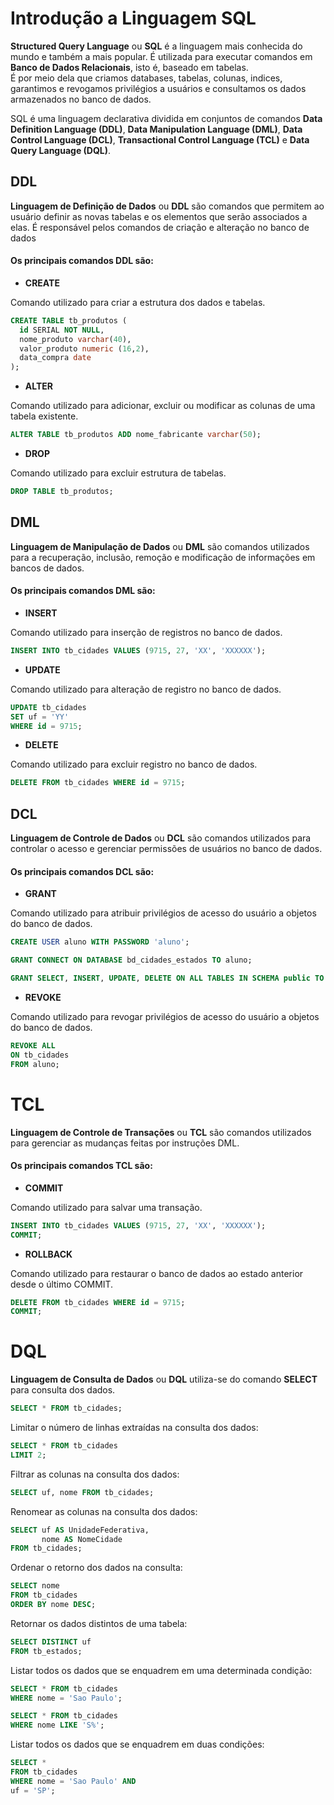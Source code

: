 # Introdução a Linguagem SQL

**Structured Query Language** ou **SQL** é a linguagem mais conhecida do mundo e também a mais popular. É utilizada para executar comandos em **Banco de Dados Relacionais**, isto é, baseado em tabelas.  
É por meio dela que criamos databases, tabelas, colunas, indices, garantimos e revogamos privilégios a usuários e consultamos os dados armazenados no banco de dados.

SQL é uma linguagem declarativa dividida em conjuntos de comandos **Data Definition Language (DDL)**, **Data Manipulation Language (DML)**, **Data Control Language (DCL)**, **Transactional Control Language (TCL)** e **Data Query Language (DQL)**.

## DDL

**Linguagem de Definição de Dados** ou **DDL** são comandos que permitem ao usuário definir as novas tabelas e os elementos que serão associados a elas. É responsável pelos comandos de criação e alteração no banco de dados

#### Os principais comandos DDL são:

+ **CREATE**

Comando utilizado para criar a estrutura dos dados e tabelas.

```sql
CREATE TABLE tb_produtos (
  id SERIAL NOT NULL,
  nome_produto varchar(40),
  valor_produto numeric (16,2),
  data_compra date
);
```

+ **ALTER**

Comando utilizado para adicionar, excluir ou modificar as colunas de uma tabela existente.

```sql
ALTER TABLE tb_produtos ADD nome_fabricante varchar(50);
```

+ **DROP**

Comando utilizado para excluir estrutura de tabelas.

```sql
DROP TABLE tb_produtos;
```

## DML

**Linguagem de Manipulação de Dados** ou **DML** são comandos utilizados para a recuperação, inclusão, remoção e modificação de informações em bancos de dados.

#### Os principais comandos DML são:

+ **INSERT**

Comando utilizado para inserção de registros no banco de dados.

```sql
INSERT INTO tb_cidades VALUES (9715, 27, 'XX', 'XXXXXX');
```

+ **UPDATE**

Comando utilizado para alteração de registro no banco de dados.

```sql
UPDATE tb_cidades
SET uf = 'YY' 
WHERE id = 9715;
```

+ **DELETE**

Comando utilizado para excluir registro no banco de dados.

```sql
DELETE FROM tb_cidades WHERE id = 9715;
```

## DCL

**Linguagem de Controle de Dados** ou **DCL** são comandos utilizados para controlar o acesso e gerenciar permissões de usuários no banco de dados.

#### Os principais comandos DCL são:

+ **GRANT**

Comando utilizado para atribuir privilégios de acesso do usuário a objetos do banco de dados.

```sql
CREATE USER aluno WITH PASSWORD 'aluno';

GRANT CONNECT ON DATABASE bd_cidades_estados TO aluno;

GRANT SELECT, INSERT, UPDATE, DELETE ON ALL TABLES IN SCHEMA public TO aluno;
```

+ **REVOKE**

Comando utilizado para revogar privilégios de acesso do usuário a objetos do banco de dados.

```sql
REVOKE ALL
ON tb_cidades
FROM aluno;
```

# TCL

**Linguagem de Controle de Transações** ou **TCL** são comandos utilizados para gerenciar as mudanças feitas por instruções DML.

#### Os principais comandos TCL são:

+ **COMMIT** 

Comando utilizado para salvar uma transação.

```sql
INSERT INTO tb_cidades VALUES (9715, 27, 'XX', 'XXXXXX');
COMMIT;
```

+ **ROLLBACK** 

Comando utilizado para restaurar o banco de dados ao estado anterior desde o último COMMIT.

```sql
DELETE FROM tb_cidades WHERE id = 9715;
COMMIT;
```

# DQL

**Linguagem de Consulta de Dados** ou **DQL** utiliza-se do comando **SELECT** para consulta dos dados.

```sql
SELECT * FROM tb_cidades;
```

Limitar o número de linhas extraídas na consulta dos dados:

```sql
SELECT * FROM tb_cidades
LIMIT 2;
```

Filtrar as colunas na consulta dos dados:

```sql
SELECT uf, nome FROM tb_cidades;
```

Renomear as colunas na consulta dos dados:

```sql
SELECT uf AS UnidadeFederativa,
       nome AS NomeCidade
FROM tb_cidades;
```

Ordenar o retorno dos dados na consulta:

```sql
SELECT nome
FROM tb_cidades
ORDER BY nome DESC;
```

Retornar os dados distintos de uma tabela:

```sql
SELECT DISTINCT uf
FROM tb_estados;
```

Listar todos os dados que se enquadrem em uma determinada condição:

```sql
SELECT * FROM tb_cidades
WHERE nome = 'Sao Paulo';

SELECT * FROM tb_cidades
WHERE nome LIKE 'S%';
```

Listar todos os dados que se enquadrem em duas condições:

```sql
SELECT *
FROM tb_cidades
WHERE nome = 'Sao Paulo' AND 
uf = 'SP'; 
```
